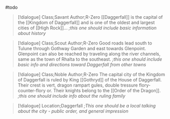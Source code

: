 #todo
>[!dialogue] Class;Savant Author;R-Zero
>[[Daggerfall]] is the capital of the [[Kingdom of Daggerfall]] and is one of the oldest and largest cities of [[High Rock]]...
>*;this one should include basic information about history*

>[!dialogue] Class;Scout Author;R-Zero
>Good roads lead south to Tulune through Gothway Garden and east towards Glenpoint. Glenpoint can also be reached by traveling along the river channels, same as the town of Rhalta to the southeast.
>*;this one should include basic info and directions toward Daggerfall from other towns*

>[!dialogue] Class;Noble Author;R-Zero
>The capital city of the Kingdom of Daggerfall is ruled by King [[Gothryd]] of the House of Daggerfall. Their crest is vert, dragon rampart gules, double tressure flory-counter-flory or. Their knights belong to the [[Order of the Dragon]].
>*;this one should include info about the ruling family*

>[!dialogue] Location;Daggerfall
>*;This one should be a local talking about the city - public order, and general impression*
